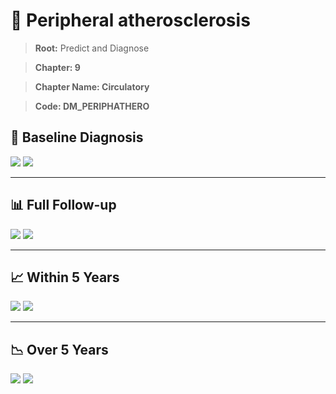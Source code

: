 # 🧬 Peripheral atherosclerosis
    
> **Root:** Predict and Diagnose

> **Chapter: 9**

> **Chapter Name: Circulatory**

> **Code: DM_PERIPHATHERO**

## 🧪 Baseline Diagnosis

<img src="/Predict/Figures/Baseline/IMP/DM_PERIPHATHERO.png" />

<CsvTableIMP src="/public/Predict/Data/Baseline/IMP/IMP_DM_PERIPHATHERO.csv" label="🔍 View full results" />

<img src="/Predict/Figures/Baseline/ROC/DM_PERIPHATHERO.png" />

<CsvTableROC src="/public/Predict/Data/Baseline/EVA/DM_PERIPHATHERO.csv" label="🔍 View full results" />

---

## 📊 Full Follow-up

<img src="/Predict/Figures/ALL/IMP/DM_PERIPHATHERO.png" />

<CsvTableIMP src="/public/Predict/Data/ALL/IMP/IMP_DM_PERIPHATHERO.csv" label="🔍 View full results" />

<img src="/Predict/Figures/ALL/ROC/DM_PERIPHATHERO.png" />

<CsvTableROC src="/public/Predict/Data/ALL/EVA/DM_PERIPHATHERO.csv" label="🔍 View full results" />

---

## 📈 Within 5 Years

<img src="/Predict/Figures/FYears/IMP/DM_PERIPHATHERO.png" />

<CsvTableIMP src="/public/Predict/Data/FYears/IMP/IMP_DM_PERIPHATHERO.csv" label="🔍 View full results" />

<img src="/Predict/Figures/FYears/ROC/DM_PERIPHATHERO.png" />

<CsvTableROC src="/public/Predict/Data/FYears/EVA/DM_PERIPHATHERO.csv" label="🔍 View full results" />

---

## 📉 Over 5 Years

<img src="/Predict/Figures/OverFYears/IMP/DM_PERIPHATHERO.png" />

<CsvTableIMP src="/public/Predict/Data/OverFYears/IMP/IMP_DM_PERIPHATHERO.csv" label="🔍 View full results" />

<img src="/Predict/Figures/OverFYears/ROC/DM_PERIPHATHERO.png" />

<CsvTableROC src="/public/Predict/Data/OverFYears/EVA/DM_PERIPHATHERO.csv" label="🔍 View full results" />
